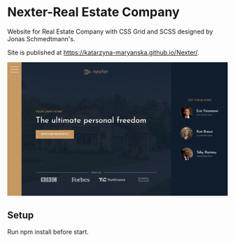 # Nexter-Real Estate Company
Website for Real Estate Company with CSS Grid and SCSS designed by Jonas Schmedtmann's.

Site is published at https://katarzyna-maryanska.github.io/Nexter/.

![](img/Nexter.JPG)

## Setup
Run npm install before start.
